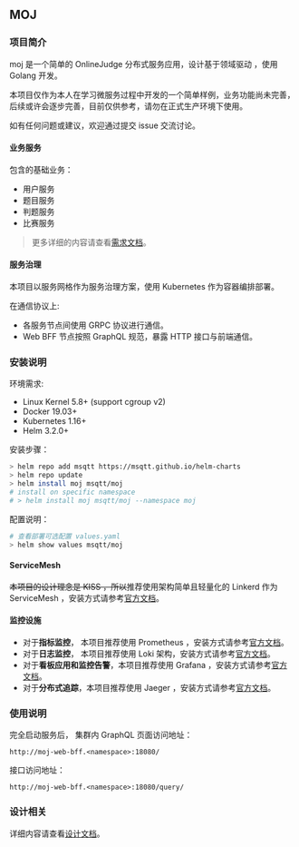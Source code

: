 ## MOJ

### 项目简介

moj 是一个简单的 OnlineJudge 分布式服务应用，设计基于领域驱动 ，使用 Golang 开发。

本项目仅作为本人在学习微服务过程中开发的一个简单样例，业务功能尚未完善，后续或许会逐步完善，目前仅供参考，请勿在正式生产环境下使用。

如有任何问题或建议，欢迎通过提交 issue 交流讨论。

#### 业务服务

包含的基础业务：
* 用户服务
* 题目服务
* 判题服务
* 比赛服务

> 更多详细的内容请查看[需求文档](./docs/requirement.md)。

#### 服务治理

本项目以服务网格作为服务治理方案，使用 Kubernetes 作为容器编排部署。

在通信协议上:
* 各服务节点间使用 GRPC 协议进行通信。
* Web BFF 节点按照 GraphQL 规范，暴露 HTTP 接口与前端通信。



### 安装说明

环境需求:

* Linux Kernel 5.8+ (support cgroup v2)
* Docker 19.03+
* Kubernetes 1.16+
* Helm 3.2.0+

安装步骤：

```bash
> helm repo add msqtt https://msqtt.github.io/helm-charts
> helm repo update
> helm install moj msqtt/moj
# install on specific namespace
# > helm install moj msqtt/moj --namespace moj
```
配置说明：
```bash
# 查看部署可选配置 values.yaml
> helm show values msqtt/moj
```

#### ServiceMesh

~~本项目的设计理念是 KISS ，所以~~推荐使用架构简单且轻量化的 Linkerd 作为 ServiceMesh ，安装方式请参考[官方文档](https://linkerd.io/)。

#### 监控设施

* 对于**指标监控**，
本项目推荐使用 Prometheus ，安装方式请参考[官方文档](https://prometheus.io)。
* 对于**日志监控**，
本项目推荐使用 Loki 架构，安装方式请参考[官方文档](https://grafana.com/docs/loki/)。
* 对于**看板应用和监控告警**，本项目推荐使用 Grafana ，安装方式请参考[官方文档](https://grafana.com/grafana/)。
* 对于**分布式追踪**，本项目推荐使用 Jaeger ，安装方式请参考[官方文档](https://www.jaegertracing.io/)。

### 使用说明

完全启动服务后， 集群内 GraphQL 页面访问地址：

`http://moj-web-bff.<namespace>:18080/`

接口访问地址：

`http://moj-web-bff.<namespace>:18080/query/`

### 设计相关

详细内容请查看[设计文档](./docs/design.md)。

